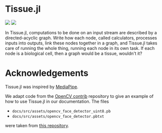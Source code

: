 # Tissue.jl
[![](https://img.shields.io/badge/docs-stable-blue.svg)](https://plafer.github.io/Tissue.jl/stable)
[![](https://img.shields.io/badge/docs-dev-blue.svg)](https://plafer.github.io/Tissue.jl/dev)

In Tissue.jl, computations to be done on an input stream are described by a directed-acyclic graph. Write how each node, called calculators, processes inputs into outputs, link these nodes together in a graph, and Tissue.jl takes care of running the whole thing, running each node in its own task. If each node is a biological cell, then a graph would be a tissue, wouldn't it?

# Acknowledgements
Tissue.jl was inspired by [MediaPipe](https://arxiv.org/abs/1906.08172).

We adapt code from the [OpenCV contrib](https://github.com/opencv/opencv_contrib) repository to give an example of how to use Tissue.jl in our documentation. The files 

- `docs/src/assets/opencv_face_detector_uint8.pb`
- `docs/src/assets/opencv_face_detector.pbtxt` 

were taken from [this repository](https://github.com/opencv/opencv_extra/tree/master/testdata/dnn).